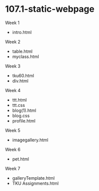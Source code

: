 # 107.1-static-webpage

Week 1
* intro.html

Week 2
* table.html
* myclass.html

Week 3
* tku60.html
* div.html

Week 4
* ttt.html
* ttt.css
* blog(1).html
* blog.css
* profile.html

Week 5
* imagegallery.html

Week 6
* pet.html

Week 7
* galleryTemplate.html
* TKU Assignments.html
